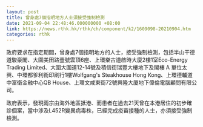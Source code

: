 ```yaml
---
layout: post
title: 曾身處7個指明地方人士須接受強制檢測
date: 2021-09-04 22:48:46.000000000 +08:00
link: https://news.rthk.hk/rthk/ch/component/k2/1609098-20210904.htm
categories: rthk
---
```


政府要求在指定期間，曾身處7個指明地方的人士，接受強制檢測，包括半山干德道駿豪閣、大圍美田路壹號雲頂6座、上環樂古道啟時大廈2樓1室Eco-Energy Trading Limited、大圍大圍道12-14號及積信街瑞豐大樓地下及閣樓 A 單位太興、中環都爹利街印刷行1樓Wolfgang's Steakhouse Hong Kong、上環德輔道中富衛金融中心QB House、上環文咸東街72號興隆大廈地下偉倫電腦顧問有限公司。

政府表示，發現兩宗由海外地區抵港、而患者在過去21天曾在本港居住的初步確診個案，當中涉及L452R變異病毒株，已經完成疫苗接種的人士，亦須接受強制檢測。
